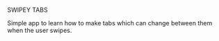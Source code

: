 SWIPEY TABS

Simple app to learn how to make tabs which can change between them when the user swipes.
